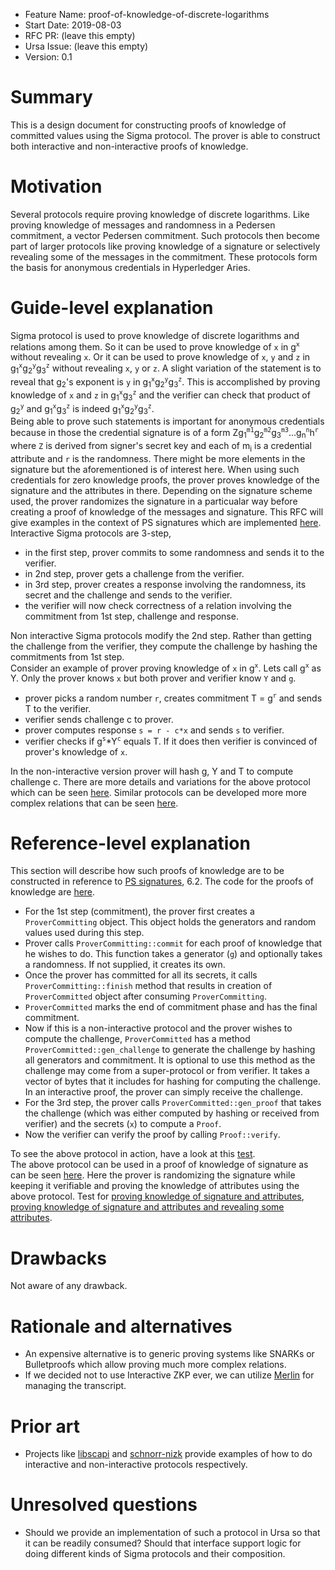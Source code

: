 - Feature Name: proof-of-knowledge-of-discrete-logarithms
- Start Date: 2019-08-03
- RFC PR: (leave this empty)
- Ursa Issue: (leave this empty)
- Version: 0.1

# Summary
[summary]: #summary

This is a design document for constructing proofs of knowledge of committed values using the Sigma protocol. The prover is able to construct both interactive and non-interactive proofs of knowledge.

# Motivation
[motivation]: #motivation

Several protocols require proving knowledge of discrete logarithms. Like proving knowledge of messages and randomness in a Pedersen commitment, a vector Pedersen commitment. Such protocols then become part of larger protocols like proving knowledge of a signature or selectively revealing some of the messages in the commitment. These protocols form the basis for anonymous credentials in Hyperledger Aries.

# Guide-level explanation
[guide-level-explanation]: #guide-level-explanation

Sigma protocol is used to prove knowledge of discrete logarithms and relations among them. So it can be used to prove knowledge of `x` in g<sup>`x`</sup> without revealing `x`. Or it can be used to prove knowledge of `x`, `y` and `z` in g<sub>1</sub><sup>`x`</sup>g<sub>2</sub><sup>`y`</sup>g<sub>3</sub><sup>`z`</sup> without revealing `x`, `y` or `z`. A slight variation of the statement is to reveal that g<sub>2</sub>'s exponent is `y` in g<sub>1</sub><sup>`x`</sup>g<sub>2</sub><sup>`y`</sup>g<sub>3</sub><sup>`z`</sup>. This is accomplished by proving knowledge of `x` and `z` in g<sub>1</sub><sup>`x`</sup>g<sub>3</sub><sup>`z`</sup> and the verifier can check that product of g<sub>2</sub><sup>`y`</sup> and g<sub>1</sub><sup>`x`</sup>g<sub>3</sub><sup>`z`</sup> is indeed g<sub>1</sub><sup>`x`</sup>g<sub>2</sub><sup>`y`</sup>g<sub>3</sub><sup>`z`</sup>.   
Being able to prove such statements is important for anonymous credentials because in those the credential signature is of a form Zg<sub>1</sub><sup>`m1`</sup>g<sub>2</sub><sup>`m2`</sup>g<sub>3</sub><sup>`m3`</sup>...g<sub>n</sub><sup>`n`</sup>h<sup>`r`</sup> where `Z` is derived from signer's secret key and each of m<sub>i</sub> is a credential attribute and `r` is the randomness. There might be more elements in the signature but the aforementioned is of interest here. When using such credentials for zero knowledge proofs, the prover proves knowledge of the signature and the attributes in there. Depending on the signature scheme used, the prover randomizes the signature in a particualar way before creating a proof of knowledge of the messages and signature. This RFC will give examples in the context of PS signatures which are implemented [here](https://github.com/lovesh/signature-schemes/tree/master/ps).  
Interactive Sigma protocols are 3-step, 
- in the first step, prover commits to some randomness and sends it to the verifier.
- in 2nd step, prover gets a challenge from the verifier.
- in 3rd step, prover creates a response involving the randomness, its secret and the challenge and sends to the verifier.
- the verifier will now check correctness of a relation involving the commitment from 1st step, challenge and response.

Non interactive Sigma protocols modify the 2nd step. Rather than getting the challenge from the verifier, they compute the challenge by hashing the commitments from 1st step.   
Consider an example of prover proving knowledge of `x` in g<sup>`x`</sup>. Lets call g<sup>`x`</sup> as Y. Only the prover knows `x` but both prover and verifier know `Y` and `g`. 
- prover picks a random number `r`, creates commitment T = g<sup>`r`</sup> and sends T to the verifier.
- verifier sends challenge c to prover.
- prover computes response `s = r - c*x` and sends `s` to verifier.
- verifier checks if g<sup>`s`</sup>*Y<sup>`c`</sup> equals T. If it does then verifier is convinced of prover's knowledge of `x`.

In the non-interactive version prover will hash g, Y and T to compute challenge c. There are more details and variations for the above protocol which can be seen [here](https://en.wikipedia.org/wiki/Proof_of_knowledge#Sigma_protocols).  Similar protocols can be developed more more complex relations that can be seen [here](https://medium.com/@loveshharchandani/zero-knowledge-proofs-with-sigma-protocols-91e94858a1fb).


# Reference-level explanation
[reference-level-explanation]: #reference-level-explanation

This section will describe how such proofs of knowledge are to be constructed in reference to [PS signatures](https://eprint.iacr.org/2015/525), 6.2. The code for the proofs of knowledge are [here](https://github.com/lovesh/signature-schemes/blob/master/ps/src/pok.rs).  
- For the 1st step (commitment), the prover first creates a `ProverCommitting` object. This object holds the generators and random values used during this step. 
- Prover calls `ProverCommitting::commit` for each proof of knowledge that he wishes to do. This function takes a generator (`g`) and optionally takes a randomness. If not supplied, it creates its own.
- Once the prover has committed for all its secrets, it calls `ProverCommitting::finish` method that results in creation of `ProverCommitted` object after consuming `ProverCommitting`. 
- `ProverCommitted` marks the end of commitment phase and has the final commitment.
- Now if this is a non-interactive protocol and the prover wishes to compute the challenge, `ProverCommitted` has a method `ProverCommitted::gen_challenge` to generate the challenge by hashing all generators and commitment. It is optional to use this method as the challenge may come from a super-protocol or from verifier. It takes a vector of bytes that it includes for hashing for computing the challenge. In an interactive proof, the prover can simply receive the challenge.
- For the 3rd step, the prover calls `ProverCommitted::gen_proof` that takes the challenge (which was either computed by hashing or received from verifier) and the secrets (`x`) to compute a `Proof`. 
- Now the verifier can verify the proof by calling `Proof::verify`. 

To see the above protocol in action, have a look at this [test](https://github.com/lovesh/signature-schemes/blob/master/ps/src/pok.rs#L348).  
The above protocol can be used in a proof of knowledge of signature as can be seen [here](https://github.com/lovesh/signature-schemes/blob/master/ps/src/pok.rs#L23). Here the prover is randomizing the signature while keeping it verifiable and proving the knowledge of attributes using the above protocol. Test for [proving knowledge of signature and attributes](https://github.com/lovesh/signature-schemes/blob/master/ps/src/pok.rs#L460), [proving knowledge of signature and attributes and revealing some attributes](https://github.com/lovesh/signature-schemes/blob/master/ps/src/pok.rs#L484).    


# Drawbacks
[drawbacks]: #drawbacks

Not aware of any drawback.

# Rationale and alternatives
[alternatives]: #alternatives

- An expensive alternative is to generic proving systems like SNARKs or Bulletproofs which allow proving much more complex relations.
- If we decided not to use Interactive ZKP ever, we can utilize [Merlin](https://github.com/dalek-cryptography/merlin) for managing the transcript.


# Prior art
[prior-art]: #prior-art

- Projects like [libscapi](https://github.com/cryptobiu/libscapi) and [schnorr-nizk](https://github.com/adjoint-io/schnorr-nizk) provide examples of how to do interactive and non-interactive protocols respectively.


# Unresolved questions
[unresolved]: #unresolved-questions

- Should we provide an implementation of such a protocol in Ursa so that it can be readily consumed? Should that interface support logic for doing different kinds of Sigma protocols and their composition.

